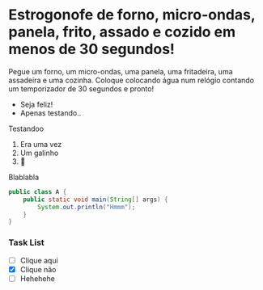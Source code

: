 # Estrogonofe de forno, micro-ondas, panela, frito, assado e cozido em menos de 30 segundos!

Pegue um forno, um micro-ondas, uma panela, uma fritadeira, uma assadeira e uma cozinha. Coloque colocando água num relógio contando um temporizador de 30 segundos e pronto!

- Seja feliz!
- Apenas testando..

Testandoo

1. Era uma vez
2. Um galinho
3. :chicken:



Blablabla



```java
public class A {
    public static void main(String[] args) {
        System.out.println("Hmmm");
	}
}
```



### Task List

- [ ] Clique aqui
- [x] Clique não
- [ ] Hehehehe
